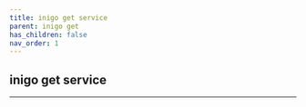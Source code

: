 ```yaml
---
title: inigo get service
parent: inigo get
has_children: false
nav_order: 1
---
```


## inigo get service
---